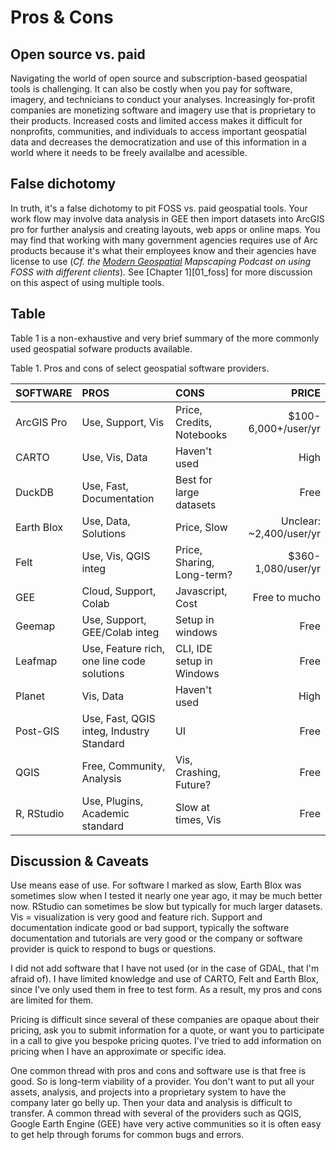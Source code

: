 # Pros & Cons

## Open source vs. paid
Navigating the world of open source and subscription-based geospatial tools is challenging. It can also be costly when you pay for software, imagery, and technicians to conduct your analyses. Increasingly for-profit companies are monetizing software and imagery use that is proprietary to their products. Increased costs and limited access makes it difficult for nonprofits, communities, and individuals to access important geospatial data and decreases the democratization and use of this information in a world where it needs to be freely availalbe and acessible.

## False dichotomy
In truth, it's a false dichotomy to pit FOSS vs. paid geospatial tools. Your work flow may involve data analysis in GEE then import datasets into ArcGIS pro for further analysis and creating layouts, web apps or online maps. You may find that working with many government agencies requires use of Arc products because it's what their employees know and their agencies have license to use (*Cf. the [Modern Geospatial](https://mapscaping.com/podcast/modern-geospatial/) Mapscaping Podcast on using FOSS with different clients*).  See [Chapter 1][01_foss] for more discussion on this aspect of using multiple tools.

## Table
Table 1 is a non-exhaustive and very brief summary of the more commonly used geospatial sofware products available.

Table 1. Pros and cons of select geospatial software providers.

| SOFTWARE | PROS      | CONS            | PRICE |
| :------- | :------   | :-------        | ----: |
| ArcGIS Pro | Use, Support, Vis | Price, Credits, Notebooks | $100-6,000+/user/yr |
| CARTO | Use, Vis, Data | Haven't used | High |
| DuckDB | Use, Fast, Documentation | Best for large datasets | Free |
| Earth Blox | Use, Data, Solutions | Price, Slow | Unclear: ~2,400/user/yr |
| Felt | Use, Vis, QGIS integ | Price, Sharing, Long-term? | $360-1,080/user/yr |
| GEE  | Cloud, Support, Colab | Javascript, Cost | Free to mucho |
| Geemap | Use, Support, GEE/Colab integ | Setup in windows | Free |
| Leafmap | Use, Feature rich, one line code solutions | CLI, IDE setup in Windows | Free |
| Planet | Vis, Data | Haven't used | High |
| Post-GIS | Use, Fast, QGIS integ, Industry Standard | UI | Free |
| QGIS | Free, Community, Analysis | Vis, Crashing, Future? | Free |
| R, RStudio | Use, Plugins, Academic standard | Slow at times, Vis | Free |

## Discussion & Caveats
Use means ease of use. For software I marked as slow, Earth Blox was sometimes slow when I tested it nearly one year ago, it may be much better now. RStudio can sometimes be slow but typically for much larger datasets. Vis = visualization is very good and feature rich. Support and documentation indicate good or bad support, typically the software documentation and tutorials are very good or the company or software provider is quick to respond to bugs or questions. 

I did not add software that I have not used (or in the case of GDAL, that I'm afraid of). I have limited knowledge and use of CARTO, Felt and Earth Blox, since I've only used them in free to test form. As a result, my pros and cons are limited for them.

Pricing is difficult since several of these companies are opaque about their pricing, ask you to submit information for a quote, or want you to participate in a call to give you bespoke pricing quotes. I've tried to add information on pricing when I have an approximate or specific idea.

One common thread with pros and cons and software use is that free is good. So is long-term viability of a provider. You don't want to put all your assets, analysis, and projects into a proprietary system to have the company later go belly up. Then your data and analysis is difficult to transfer. A common thread with several of the providers such as QGIS, Google Earth Engine (GEE) have very active communities so it is often easy to get help through forums for common bugs and errors.
